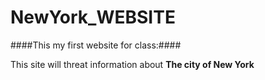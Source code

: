 # NewYork_WEBSITE
####This my first website for class:####

This site will threat information about **The city of New York**





